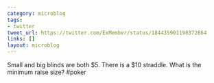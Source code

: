 ```yaml
---
category: microblog
tags:
- twitter
tweet_url: https://twitter.com/ExMember/status/184435901198372864
links: []
layout: microblog
---
```

Small and big blinds are both $5. There is a $10 straddle. What is the minimum raise size? #poker
